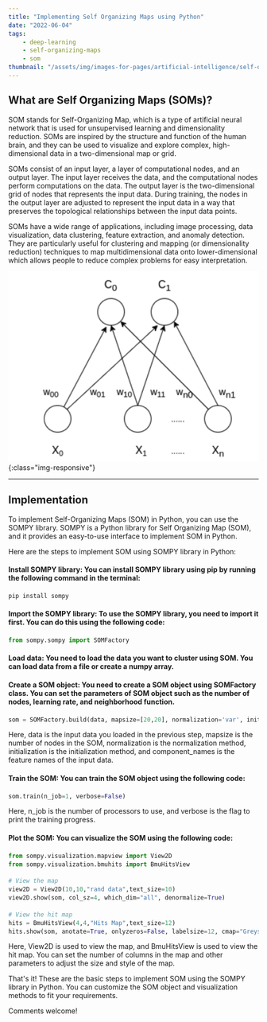 ```yaml
---
title: "Implementing Self Organizing Maps using Python"
date: "2022-06-04"
tags:
    - deep-learning
    - self-organizing-maps
    - som
thumbnail: "/assets/img/images-for-pages/artificial-intelligence/self-organizing-maps.png"
---
```

## What are Self Organizing Maps (SOMs)? 
SOM stands for Self-Organizing Map, which is a type of artificial neural network that is used for unsupervised learning and dimensionality reduction. SOMs are inspired by the structure and function of the human brain, and they can be used to visualize and explore complex, high-dimensional data in a two-dimensional map or grid.

SOMs consist of an input layer, a layer of computational nodes, and an output layer. The input layer receives the data, and the computational nodes perform computations on the data. The output layer is the two-dimensional grid of nodes that represents the input data. During training, the nodes in the output layer are adjusted to represent the input data in a way that preserves the topological relationships between the input data points.

SOMs have a wide range of applications, including image processing, data visualization, data clustering, feature extraction, and anomaly detection. They are particularly useful for clustering and mapping (or dimensionality reduction) techniques to map multidimensional data onto lower-dimensional which allows people to reduce complex problems for easy interpretation. 

![Self Organizing Maps](/assets/img/images-for-pages/artificial-intelligence/self-organizing-maps.png){:class="img-responsive"}

---

## Implementation
To implement Self-Organizing Maps (SOM) in Python, you can use the SOMPY library. SOMPY is a Python library for Self Organizing Map (SOM), and it provides an easy-to-use interface to implement SOM in Python.

Here are the steps to implement SOM using SOMPY library in Python:

#### Install SOMPY library: You can install SOMPY library using pip by running the following command in the terminal:

```python
pip install sompy
```

#### Import the SOMPY library: To use the SOMPY library, you need to import it first. You can do this using the following code:

```python
from sompy.sompy import SOMFactory
```

#### Load data: You need to load the data you want to cluster using SOM. You can load data from a file or create a numpy array.

#### Create a SOM object: You need to create a SOM object using SOMFactory class. You can set the parameters of SOM object such as the number of nodes, learning rate, and neighborhood function.
```python
som = SOMFactory.build(data, mapsize=[20,20], normalization='var', initialization='pca', component_names=features)
```

Here, data is the input data you loaded in the previous step, mapsize is the number of nodes in the SOM, normalization is the normalization method, initialization is the initialization method, and component_names is the feature names of the input data.

#### Train the SOM: You can train the SOM object using the following code:
```python
som.train(n_job=1, verbose=False)
```

Here, n_job is the number of processors to use, and verbose is the flag to print the training progress.

#### Plot the SOM: You can visualize the SOM using the following code:
```python
from sompy.visualization.mapview import View2D
from sompy.visualization.bmuhits import BmuHitsView

# View the map
view2D = View2D(10,10,"rand data",text_size=10)
view2D.show(som, col_sz=4, which_dim="all", denormalize=True)

# View the hit map
hits = BmuHitsView(4,4,"Hits Map",text_size=12)
hits.show(som, anotate=True, onlyzeros=False, labelsize=12, cmap="Greys", logaritmic=False)
```

Here, View2D is used to view the map, and BmuHitsView is used to view the hit map. You can set the number of columns in the map and other parameters to adjust the size and style of the map.

That's it! These are the basic steps to implement SOM using the SOMPY library in Python. You can customize the SOM object and visualization methods to fit your requirements.

Comments welcome!